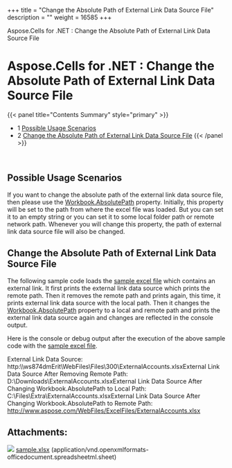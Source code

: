+++
title = "Change the Absolute Path of External Link Data Source File" 
description = "" 
weight = 16585 
+++

Aspose.Cells for .NET : Change the Absolute Path of External Link Data Source File  

# Aspose.Cells for .NET : Change the Absolute Path of External Link Data Source File


{{< panel title="Contents Summary" style="primary" >}}
*   1 [Possible Usage Scenarios](#ChangetheAbsolutePathofExternalLinkDataSourceFile-PossibleUsageScenarios)
*   2 [Change the Absolute Path of External Link Data Source File](#ChangetheAbsolutePathofExternalLinkDataSourceFile-ChangetheAbsolutePathofExternalLinkDataSourceFile)
{{< /panel >}}
 

 

## Possible Usage Scenarios

If you want to change the absolute path of the external link data source file, then please use the [Workbook.AbsolutePath](https://apireference.aspose.com/net/cells/aspose.cells/workbook/properties/absolutepath) property. Initially, this property will be set to the path from where the excel file was loaded. But you can set it to an empty string or you can set it to some local folder path or remote network path. Whenever you will change this property, the path of external link data source file will also be changed.

## Change the Absolute Path of External Link Data Source File

The following sample code loads the [sample excel file](https://docs2.aspose.com/cells/net/attachments/5013577/5115146.xlsx) which contains an external link. It first prints the external link data source which prints the remote path. Then it removes the remote path and prints again, this time, it prints external link data source with the local path. Then it changes the [Workbook.AbsolutePath](https://apireference.aspose.com/net/cells/aspose.cells/workbook/properties/absolutepath) property to a local and remote path and prints the external link data source again and changes are reflected in the console output.

  
Here is the console or debug output after the execution of the above sample code with the [sample excel file](https://docs2.aspose.com/cells/net/attachments/5013577/5115146.xlsx).

External Link Data Source: http:\\\\ws874dmErit\\WebFiles\\Files\\300\\ExternalAccounts.xlsxExternal Link Data Source After Removing Remote Path: D:\\Downloads\\ExternalAccounts.xlsxExternal Link Data Source After Changing Workbook.AbsolutePath to Local Path: C:\\Files\\Extra\\ExternalAccounts.xlsxExternal Link Data Source After Changing Workbook.AbsolutePath to Remote Path: http://www.aspose.com/WebFiles/ExcelFiles/ExternalAccounts.xlsx

## Attachments:

![](https://docs2.aspose.com/cells/net/images/icons/bullet_blue.gif) [sample.xlsx](https://docs2.aspose.com/cells/net/attachments/5013577/5115146.xlsx) (application/vnd.openxmlformats-officedocument.spreadsheetml.sheet)  

